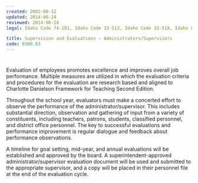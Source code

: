 ```yaml
---
created: 2002-08-12
updated: 2014-06-24
reviewed: 2014-06-24
legal: Idaho Code 74-101, Idaho Code 33-513, Idaho Code 33-518, Idaho Code 33-1001, IDAPA 08.02.02.007, IDAPA 08.02.02.026, IDAPA 08.02.02.027, IDAPA 08.02.02.120, IDAPA 08.02.02.121, Idaho Department of Education Guidelines

title: Supervision and Evaluations – Administrators/Supervisors
code: 0300.03
---
```


#  

Evaluation of employees promotes excellence and improves overall job performance. Multiple measures are utilized in which the evaluation criteria and procedures for the evaluation are research based and aligned to Charlotte Danielson Framework for Teaching Second Edition.

Throughout the school year, evaluators must make a concerted effort to observe the performance of the administrator/supervisor. This includes substantial direction, observation and gathering of input from a variety of constituents, including teachers, patrons, students, classified personnel, and district office personnel. The key to successful evaluations and performance improvement is regular dialogue and feedback about performance observations.

A timeline for goal setting, mid-year, and annual evaluations will be established and approved by the board. A superintendent-approved administrator/supervisor evaluation document will be used and submitted to the appropriate supervisor, and a copy will be placed in their personnel file at the end of the evaluation cycle.

